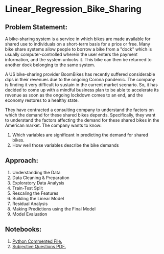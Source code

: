 # Linear_Regression_Bike_Sharing
## Problem Statement:
A bike-sharing system is a service in which bikes are made available for shared use to individuals on a short-term basis for a price or free. Many bike share systems allow people to borrow a bike from a "dock" which is usually computer-controlled wherein the user enters the payment information, and the system unlocks it. This bike can then be returned to another dock belonging to the same system.

A US bike-sharing provider BoomBikes has recently suffered considerable dips in their revenues due to the ongoing Corona pandemic. The company is finding it very difficult to sustain in the current market scenario. So, it has decided to come up with a mindful business plan to be able to accelerate its revenue as soon as the ongoing lockdown comes to an end, and the economy restores to a healthy state.

They have contracted a consulting company to understand the factors on which the demand for these shared bikes depends. Specifically, they want to understand the factors affecting the demand for these shared bikes in the American market. The company wants to know:

1. Which variables are significant in predicting the demand for shared bikes.
2. How well those variables describe the bike demands

## Approach:
1. Understanding the Data
2. Data Cleaning & Preparation
3. Exploratory Data Analysis
4. Train-Test Split
5. Rescaling the Features
6. Building the Linear Model
7. Residual Analysis
8. Making Predictions using the Final Model
9. Model Evaluation

## Notebooks:
1. <a href=".ipynb" target="_blank">Python Commented File.</a>
2. <a href="" target="_blank">Subjective Questions PDF.</a>
